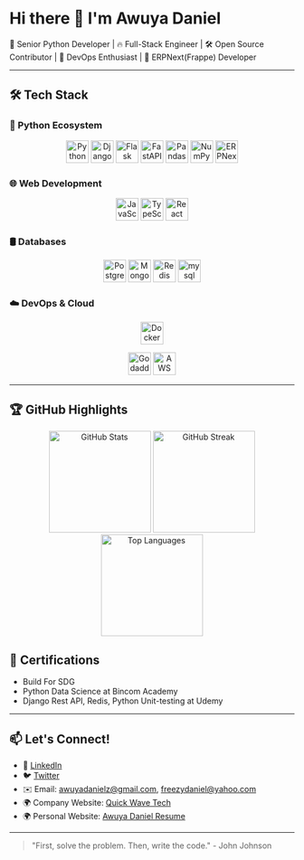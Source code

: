 # Hi there 👋 I'm Awuya Daniel

🚀 Senior Python Developer | 🔥 Full-Stack Engineer | 🛠️ Open Source Contributor | 🚢 DevOps Enthusiast | 🏢 ERPNext(Frappe) Developer

---

## 🛠️ Tech Stack

### 🐍 Python Ecosystem
<div align="center">
  <img src="https://cdn.jsdelivr.net/gh/devicons/devicon/icons/python/python-original.svg" height="40" alt="Python" title="Python" />
  <img src="https://cdn.jsdelivr.net/gh/devicons/devicon/icons/django/django-plain.svg" height="40" alt="Django" title="Django" />
  <img src="https://cdn.jsdelivr.net/gh/devicons/devicon/icons/flask/flask-original.svg" height="40" alt="Flask" title="Flask" />
  <img src="https://cdn.jsdelivr.net/gh/devicons/devicon/icons/fastapi/fastapi-original.svg" height="40" alt="FastAPI" title="FastAPI" />
  <img src="https://cdn.jsdelivr.net/gh/devicons/devicon/icons/pandas/pandas-original.svg" height="40" alt="Pandas" title="Pandas" />
  <img src="https://cdn.jsdelivr.net/gh/devicons/devicon/icons/numpy/numpy-original.svg" height="40" alt="NumPy" title="NumPy" />
  <img src="https://imgs.search.brave.com/TeIQdl6gHOULArHaAkUlIqKg5mcL7DzLjBqqTyzXT4E/rs:fit:860:0:0:0/g:ce/aHR0cHM6Ly9naXRo/dWIuY29tL2ZyYXBw/ZS9lcnBuZXh0L3Jh/dy9kZXZlbG9wL2Vy/cG5leHQvcHVibGlj/L2ltYWdlcy92MTYv/ZXJwbmV4dC5zdmc" height="40" alt="ERPNext" title="ERPNext" />
</div>

### 🌐 Web Development
<div align="center">
  <img src="https://cdn.jsdelivr.net/gh/devicons/devicon/icons/javascript/javascript-original.svg" height="40" alt="JavaScript" title="JavaScript" />
  <img src="https://cdn.jsdelivr.net/gh/devicons/devicon/icons/typescript/typescript-original.svg" height="40" alt="TypeScript" title="TypeScript" />
  <img src="https://cdn.jsdelivr.net/gh/devicons/devicon/icons/react/react-original.svg" height="40" alt="React" title="React" />

[//]: # (  <img src="https://cdn.jsdelivr.net/gh/devicons/devicon/icons/nextjs/nextjs-original.svg" height="40" alt="Next.js" title="Next.js" />)

[//]: # (  <img src="https://cdn.jsdelivr.net/gh/devicons/devicon/icons/nodejs/nodejs-original.svg" height="40" alt="NodeJS" title="Node.js" />)
</div>

### 🛢️ Databases
<div align="center">
  <img src="https://cdn.jsdelivr.net/gh/devicons/devicon/icons/postgresql/postgresql-original.svg" height="40" alt="PostgreSQL" title="PostgreSQL" />
  <img src="https://cdn.jsdelivr.net/gh/devicons/devicon/icons/mongodb/mongodb-original.svg" height="40" alt="MongoDB" title="MongoDB" />
  <img src="https://cdn.jsdelivr.net/gh/devicons/devicon/icons/redis/redis-original.svg" height="40" alt="Redis" title="Redis" />
  <img src="https://cdn.jsdelivr.net/gh/devicons/devicon@latest/icons/mysql/mysql-original-wordmark.svg" height="40" alt="mysql" title="mysql" />
</div>

### ☁️ DevOps & Cloud
<div align="center">
  <img src="https://cdn.jsdelivr.net/gh/devicons/devicon/icons/docker/docker-original.svg" height="40" alt="Docker" title="Docker" />

[//]: # (  <img src="https://cdn.jsdelivr.net/gh/devicons/devicon/icons/kubernetes/kubernetes-plain.svg" height="40" alt="Kubernetes" title="Kubernetes" />)
  <img src="https://s23.q4cdn.com/406380394/files/images/media_resources/2022/GD_LOCKUP_RGB_BW_DARK_BG.svg" height="40" alt="Godaddy" title="godaddy" />
  <img src="https://cdn.jsdelivr.net/gh/devicons/devicon@latest/icons/amazonwebservices/amazonwebservices-original-wordmark.svg" height="40" alt="AWS" title="AWS" />

[//]: # (  <img src="https://cdn.jsdelivr.net/gh/devicons/devicon/icons/azure/azure-original.svg" height="40" alt="Azure" title="Azure" />)
[//]: # (  <img src="https://cdn.jsdelivr.net/gh/devicons/devicon/icons/terraform/terraform-original.svg" height="40" alt="Terraform" title="Terraform" />)
</div>

---

## 🏆 GitHub Highlights

<div align="center">
  <img src="https://github-readme-stats.vercel.app/api?username=AwuyaDaniel&show_icons=true&theme=radical&count_private=true&include_all_commits=true" height="180" alt="GitHub Stats" />
  <img src="https://github-readme-streak-stats.herokuapp.com/?user=AwuyaDaniel&theme=radical" height="180" alt="GitHub Streak" /> 
  <img src="https://github-readme-stats.vercel.app/api/top-langs/?username=AwuyaDaniel&layout=compact&theme=radical&hide=html,css" height="180" alt="Top Languages"/>
</div>

[//]: # (---)

[//]: # ()
[//]: # (## 🔥 Recent Projects)

[//]: # ()
[//]: # (### 🚀 [Project Name] - Tyktt)

[//]: # (- Built with: Python, Django, HTML, Css, JS)

[//]: # (- Key features: Scalable architecture, CI/CD pipeline, flight booking etc.)

[//]: # (- [Live Demo]&#40;#&#41; | [GitHub Repo]&#40;#&#41;)

[//]: # ()
[//]: # (### 🌟 [Project Name] - Brief Description)

[//]: # (- Built with: FastAPI, PostgreSQL, Docker)

[//]: # (- Key features: Microservices architecture, etc.)

[//]: # (- [Live Demo]&#40;#&#41; | [GitHub Repo]&#40;#&#41;)

[//]: # ()
[//]: # (---)

[//]: # (## 📝 Latest Blog Posts)

[//]: # (- [5 Advanced Python Patterns You Should Know]&#40;#&#41;)

[//]: # (- [Building Scalable Microservices with FastAPI]&#40;#&#41;)

[//]: # (- [DevOps Best Practices for Python Developers]&#40;#&#41;)

[//]: # ()
[//]: # (---)

## 🏅 Certifications
- Build For SDG
- Python Data Science at Bincom Academy
- Django Rest API, Redis, Python Unit-testing  at Udemy

---

## 📫 Let's Connect!
- 💼 [LinkedIn](https://www.linkedin.com/in/awuya-daniel-09116b362/)
- 🐦 [Twitter](https://x.com/freezy_daniel)
- ✉️ Email: awuyadanielz@gmail.com, freezydaniel@yahoo.com
- 🌍 Company Website: [Quick Wave Tech](https://quickwavetech.com/)
- 🌍 Personal Website: [Awuya Daniel Resume](https://django-resume-neon.vercel.app/#home)

---

> "First, solve the problem. Then, write the code." - John Johnson
